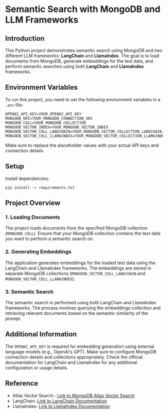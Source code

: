 # Semantic Search with MongoDB and LLM Frameworks

## Introduction

This Python project demonstrates semantic search using MongoDB and two different LLM frameworks: **LangChain** and **LlamaIndex**. The goal is to load documents from MongoDB, generate embeddings for the text data, and perform semantic searches using both **LangChain** and **LlamaIndex** frameworks.

## Environment Variables

To run this project, you need to set the following environment variables in a `.env` file:

```dotenv
OPENAI_API_KEY=YOUR_OPENAI_API_KEY
MONGODB_URI=YOUR_MONGODB_CONNECTION_URI
MONGODB_COLL=YOUR_MONGODB_COLLECTION
MONGODB_VECTOR_INDEX=YOUR_MONGODB_VECTOR_INDEX
MONGODB_VECTOR_COLL_LANGCHAIN=YOUR_MONGODB_VECTOR_COLLECTION_LANGCHAIN
MONGODB_VECTOR_COLL_LLAMAINDEX=YOUR_MONGODB_VECTOR_COLLECTION_LLAMAINDEX
```

Make sure to replace the placeholder values with your actual API keys and connection details.

## Setup

Install dependencies:

```
pip install -r requirements.txt
```

## Project Overview
### 1. Loading Documents

The project loads documents from the specified MongoDB collection (`MONGODB_COLL`). Ensure that your MongoDB collection contains the text data you want to perform a semantic search on.

### 2. Generating Embeddings
The application generates embeddings for the loaded text data using the LangChain and LlamaIndex frameworks. The embeddings are stored in separate MongoDB collections (`MONGODB_VECTOR_COLL_LANGCHAIN` and `MONGODB_VECTOR_COLL_LLAMAINDEX`).

### 3. Semantic Search
The semantic search is performed using both LangChain and LlamaIndex frameworks. The process involves querying the embeddings collection and retrieving relevant documents based on the semantic similarity of the prompt.

## Additional Information
The `OPENAI_API_KEY` is required for embedding generation using external language models (e.g., OpenAI's GPT).
Make sure to configure MongoDB connection details and collections appropriately.
Check the official documentation for LangChain and LlamaIndex for any additional configuration or usage details.

## Reference
- Atlas Vector Search : [Link to MongoDB Atlas Vector Search](https://www.mongodb.com/products/platform/atlas-vector-search)
- LangChain: [Link to LangChain Documentation](https://python.langchain.com/docs/get_started/introduction)
- LlamaIndex: [Link to LlamaIndex Documentation](https://docs.llamaindex.ai/en/stable/)
